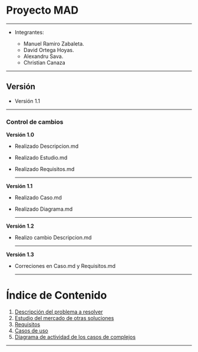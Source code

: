 # Proyecto MAD
---

- Integrantes:

    - Manuel Ramiro Zabaleta.
    - David Ortega Hoyas.
    - Alexandru Sava.
    - Christian Canaza 
---
## Versión

- Versión 1.1

---
### Control de cambios

**Versión 1.0**

- Realizado Descripcion.md
- Realizado Estudio.md
- Realizado Requisitos.md
  
  ---

**Versión 1.1**

- Realizado Caso.md
- Realizado Diagrama.md

  ---

**Versión 1.2**

- Realizo cambio Descripcion.md
  
  ---

**Versión 1.3**

- Correciones en Caso.md y Requisitos.md
  
  ---

# Índice de Contenido

1. [Descripción del problema a resolver](Descripcion.md)
2. [Estudio del mercado de otras soluciones](Estudio.md)
3. [Requisitos](Requisitos.md)
4. [Casos de uso](Caso.md)
5. [Diagrama de actividad de los casos de complejos](Diagrama.md)

--- 
